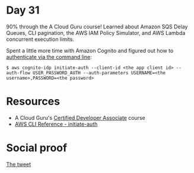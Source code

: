 # Day 31

90% through the A Cloud Guru course! Learned about Amazon SQS Delay Queues, CLI pagination, the AWS IAM Policy Simulator, and AWS Lambda concurrent execution limits.

Spent a little more time with Amazon Cognito and figured out how to [authenticate via the command line](https://awscli.amazonaws.com/v2/documentation/api/latest/reference/cognito-idp/initiate-auth.html):

```
$ aws cognito-idp initiate-auth --client-id <the app client id> --auth-flow USER_PASSWORD_AUTH --auth-parameters USERNAME=<the username>,PASSWORD=<the password>
```

# Resources

- A Cloud Guru's [Certified Developer Associate](https://acloud.guru/learn/aws-certified-developer-associate) course
- [AWS CLI Reference - initiate-auth](https://awscli.amazonaws.com/v2/documentation/api/latest/reference/cognito-idp/initiate-auth.html)

# Social proof

[The tweet](https://twitter.com/jennapederson/status/1294104153216737280?s=20)
